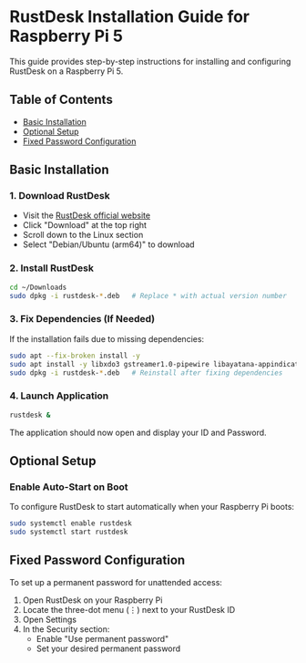 # RustDesk Installation Guide for Raspberry Pi 5

This guide provides step-by-step instructions for installing and configuring RustDesk on a Raspberry Pi 5.

## Table of Contents
- [Basic Installation](#basic-installation)
- [Optional Setup](#optional-setup)
- [Fixed Password Configuration](#fixed-password-configuration)

## Basic Installation

### 1. Download RustDesk
- Visit the [RustDesk official website](https://rustdesk.com/)
- Click "Download" at the top right
- Scroll down to the Linux section
- Select "Debian/Ubuntu (arm64)" to download

### 2. Install RustDesk
```bash
cd ~/Downloads
sudo dpkg -i rustdesk-*.deb   # Replace * with actual version number
```

### 3. Fix Dependencies (If Needed)
If the installation fails due to missing dependencies:
```bash
sudo apt --fix-broken install -y
sudo apt install -y libxdo3 gstreamer1.0-pipewire libayatana-appindicator3-1
sudo dpkg -i rustdesk-*.deb   # Reinstall after fixing dependencies
```

### 4. Launch Application
```bash
rustdesk &
```
The application should now open and display your ID and Password.

## Optional Setup

### Enable Auto-Start on Boot
To configure RustDesk to start automatically when your Raspberry Pi boots:
```bash
sudo systemctl enable rustdesk
sudo systemctl start rustdesk
```

## Fixed Password Configuration

To set up a permanent password for unattended access:

1. Open RustDesk on your Raspberry Pi
2. Locate the three-dot menu (⋮) next to your RustDesk ID
3. Open Settings
4. In the Security section:
   - Enable "Use permanent password"
   - Set your desired permanent password